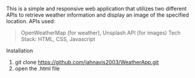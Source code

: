 This is a simple and responsive web application that utilizes two different APIs to retrieve weather information and display an image of the specified location.
APIs used:
> OpenWeatherMap (for weather), 
> Unsplash API (for images)
Tech Stack:
> HTML, 
> CSS, 
> Javascript

Installation
1. git clone https://github.com/jahnavis2003/WeatherApp.git
2. open the .html file
